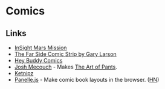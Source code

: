 # Comics

## Links

- [InSight Mars Mission](https://theoatmeal.com/comics/insight)
- [The Far Side Comic Strip by Gary Larson](https://www.thefarside.com/)
- [Hey Buddy Comics](https://heybuddycomics.com/)
- [Josh Mecouch](https://www.instagram.com/pantspants/) - Makes [The Art of Pants](https://theartofpants.com/).
- [Ketnipz](https://www.instagram.com/ketnipz/)
- [Panelle.js](https://andrewfulrich.gitlab.io/panelle/) - Make comic book layouts in the browser. ([HN](https://news.ycombinator.com/item?id=25455659))

